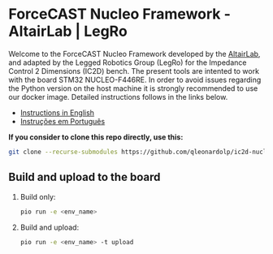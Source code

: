 # ForceCAST Nucleo Framework - AltairLab | LegRo

Welcome to the ForceCAST Nucleo Framework developed by the [AltairLab](https://gitlab.com/altairLab/elasticteam/ForecastNucleoFramework-test/-/tree/NEXT/), and adapted by the Legged Robotics Group (LegRo) for the Impedance Control 2 Dimensions (IC2D) bench. The present tools are intented to work with the board STM32 NUCLEO-F446RE. In order to avoid issues regarding the Python version on the host machine it is strongly recommended to use our docker image. Detailed instructions follows in the links below.

- [Instructions in English](instructions/README_EN.md)
- [Instruções em Português](instructions/README_PTBR.md)

**If you consider to clone this repo directly, use this:**
```bash
git clone --recurse-submodules https://github.com/qleonardolp/ic2d-nucleo.git
```

## Build and upload to the board

1. Build only:
    ```bash
    pio run -e <env_name>
    ```

2. Build and upload:  
    ```bash
    pio run -e <env_name> -t upload  
    ```